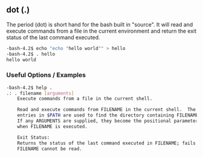 ---
---

dot (.)
-------
The period (dot) is short hand for the bash built in "source". It will read and execute commands from a file in the current environment and return the exit status of the last command executed.
<!-- one line explanation would go here -->

<!-- minimal example -->
~~~ bash
-bash-4.2$ echo "echo "hello world"" > hello
-bash-4.2$ . hello
hello world
~~~

<!--more-->

### Useful Options / Examples

~~~ bash
-bash-4.2$ help .
.: . filename [arguments]
    Execute commands from a file in the current shell.

    Read and execute commands from FILENAME in the current shell.  The
    entries in $PATH are used to find the directory containing FILENAME.
    If any ARGUMENTS are supplied, they become the positional parameters
    when FILENAME is executed.

    Exit Status:
    Returns the status of the last command executed in FILENAME; fails if
    FILENAME cannot be read.
~~~